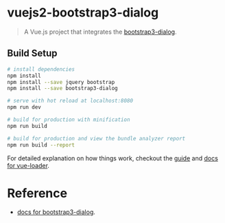 # vuejs2-bootstrap3-dialog

> A Vue.js project that integrates the [bootstrap3-dialog](https://github.com/nakupanda/bootstrap3-dialog).

## Build Setup

``` bash
# install dependencies
npm install
npm install --save jquery bootstrap
npm install --save bootstrap3-dialog

# serve with hot reload at localhost:8080
npm run dev

# build for production with minification
npm run build

# build for production and view the bundle analyzer report
npm run build --report
```

For detailed explanation on how things work, checkout the [guide](http://vuejs-templates.github.io/webpack/) and [docs for vue-loader](http://vuejs.github.io/vue-loader).

# Reference
- [docs for bootstrap3-dialog](http://nakupanda.github.io/bootstrap3-dialog/).
